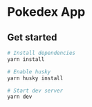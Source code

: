 # Pokedex App

## Get started

```sh
# Install dependencies
yarn install

# Enable husky
yarn husky install

# Start dev server
yarn dev
```
